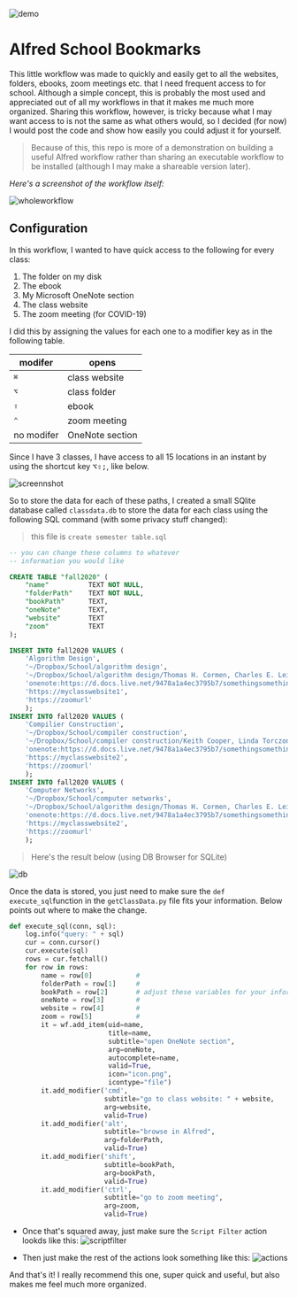 ![demo](imgs/demo.gif)

# Alfred School Bookmarks

This little workflow was made to quickly and easily get to all the websites, folders, ebooks, zoom meetings  etc. that I need frequent access to for school. Although a simple concept, this is probably the most used and appreciated out of all my workflows in that it makes me much more organized. Sharing this workflow, however, is tricky because what I may want access to is not the same as what others would, so I decided (for now) I would post the code and show how easily you could adjust it for yourself.

> Because of this, this repo is more of a demonstration on building a useful Alfred workflow rather than sharing an executable workflow to be installed (although I may make a shareable version later).

_Here's a screenshot of the workflow itself:_

![wholeworkflow](imgs/workflow.png)


## Configuration
In this workflow, I wanted to have quick access to the following for every class:
1. The folder on my disk
2. The ebook
3. My Microsoft OneNote section
4. The class website
5. The zoom meeting (for COVID-19)

I did this by assigning the values for each one to a modifier key as in the following table.

modifer  |  opens
--|--
 <kbd>⌘</kbd> |  class website
 <kbd>⌥</kbd> |  class folder
 <kbd>⇧</kbd> |  ebook
 <kbd>⌃</kbd> |  zoom meeting
 no modifer |  OneNote section

Since I have 3 classes, I have access to all 15 locations in an instant by using the shortcut key <kbd>⌥</kbd><kbd>⇧</kbd><kbd>;</kbd>, like below.

![screennshot](imgs/modkeys.gif)

So to store the data for each of these paths, I created a small SQlite database called `classdata.db` to store the data for each class using the following SQL command (with some privacy stuff changed):

> this file is `create semester table.sql`

```SQL
-- you can change these columns to whatever
-- information you would like

CREATE TABLE "fall2020" (
	"name"			TEXT NOT NULL,
	"folderPath"	TEXT NOT NULL,
	"bookPath"		TEXT,
	"oneNote"		TEXT,
	"website"		TEXT
    "zoom"          TEXT
);

INSERT INTO fall2020 VALUES (
	'Algorithm Design',
	'~/Dropbox/School/algorithm design',
	'~/Dropbox/School/algorithm design/Thomas H. Cormen, Charles E. Leiserson, Ronald L. Rivest, Clifford Stein - Introduction to Algorithms 3rd Edition (2009).pdf',
	'onenote:https://d.docs.live.net/9478a1a4ec3795b7/somethingsomething',
	'https://myclasswebsite1',
	'https://zoomurl'
	);
INSERT INTO fall2020 VALUES (
	'Compilier Construction',
	'~/Dropbox/School/compiler construction',
	'~/Dropbox/School/compiler construction/Keith Cooper, Linda Torczon - Engineering a Compiler-Elsevier Science & Technology (2011).epub',
	'onenote:https://d.docs.live.net/9478a1a4ec3795b7/somethingsomething',
	'https://myclasswebsite2',
	'https://zoomurl'
	);
INSERT INTO fall2020 VALUES (
	'Computer Networks',
	'~/Dropbox/School/computer networks',
	'~/Dropbox/School/algorithm design/Thomas H. Cormen, Charles E. Leiserson, Ronald L. Rivest, Clifford Stein - Introduction to Algorithms 3rd Edition (2009).pdf',
	'onenote:https://d.docs.live.net/9478a1a4ec3795b7/somethingsomething',
	'https://myclasswebsite2',
	'https://zoomurl'
	);

```

> Here's the result below (using DB Browser for SQLite)

![db](imgs/db.png)

Once the data is stored, you just need to make sure the `def execute_sql`function in the `getClassData.py` file fits your information. Below points out where to make the change.

```python
def execute_sql(conn, sql):
    log.info("query: " + sql)
    cur = conn.cursor()
    cur.execute(sql)
    rows = cur.fetchall()
    for row in rows:
        name = row[0]			#
        folderPath = row[1]		#
        bookPath = row[2]		# adjust these variables for your information
        oneNote = row[3]		#
        website = row[4]		#
        zoom = row[5]			#
        it = wf.add_item(uid=name,
                         title=name,
                         subtitle="open OneNote section",
                         arg=oneNote,
                         autocomplete=name,
                         valid=True,
                         icon="icon.png",
                         icontype="file")
        it.add_modifier('cmd',
                        subtitle="go to class website: " + website,
                        arg=website,
                        valid=True)
        it.add_modifier('alt',
                        subtitle="browse in Alfred",
                        arg=folderPath,
                        valid=True)
        it.add_modifier('shift',
                        subtitle=bookPath,
                        arg=bookPath,
                        valid=True)
        it.add_modifier('ctrl',
                        subtitle="go to zoom meeting",
                        arg=zoom,
                        valid=True)
```

- Once that's squared away, just make sure the `Script Filter` action lookds like this:
![scriptfilter](imgs/scriptfilter.png)

- Then just make the rest of the actions look something like this:
![actions](imgs/actions.png)


And that's it! I really recommend this one, super quick and useful, but also makes me feel much more organized.
